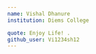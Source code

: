 ```yaml
---
name: Vishal Dhanure 
institution: Diems College 

quote: Enjoy Life! .
github_user: Vi1234sh12
---
```

